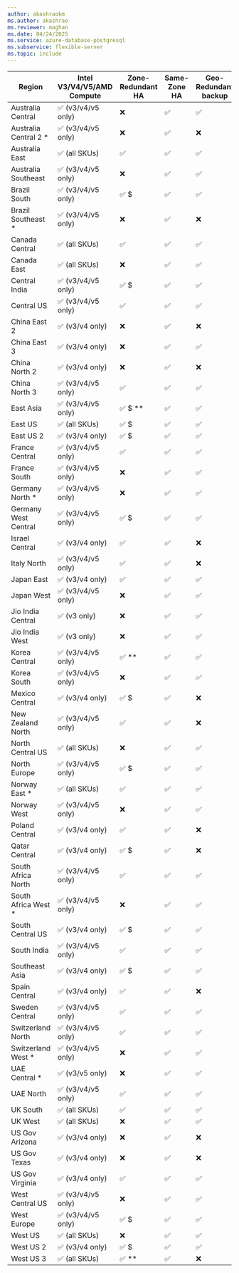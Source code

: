 ```yaml
---
author: akashraokm
ms.author: akashrao
ms.reviewer: maghan
ms.date: 04/24/2025
ms.service: azure-database-postgresql
ms.subservice: flexible-server
ms.topic: include
---
```

| Region | Intel V3/V4/V5/AMD Compute | Zone-Redundant HA | Same-Zone HA | Geo-Redundant backup |
| --- | --- | --- | --- | --- |
| Australia Central | :white_check_mark: (v3/v4/v5 only) | :x: | :white_check_mark: | :white_check_mark: |
| Australia Central 2 * | :white_check_mark: (v3/v4/v5 only) | :x: | :white_check_mark: | :x: |
| Australia East | :white_check_mark: (all SKUs) | :white_check_mark: | :white_check_mark: | :white_check_mark: |
| Australia Southeast | :white_check_mark: (v3/v4/v5 only) | :x: | :white_check_mark: | :white_check_mark: |
| Brazil South | :white_check_mark: (v3/v4/v5 only) | :white_check_mark: $ | :white_check_mark: | :white_check_mark: |
| Brazil Southeast * | :white_check_mark: (v3/v4/v5 only) | :x: | :white_check_mark: | :x: |
| Canada Central | :white_check_mark: (all SKUs) | :white_check_mark: | :white_check_mark: | :white_check_mark: |
| Canada East | :white_check_mark: (all SKUs) | :x: | :white_check_mark: | :white_check_mark: |
| Central India | :white_check_mark: (v3/v4/v5 only) | :white_check_mark: $ | :white_check_mark: | :white_check_mark: |
| Central US | :white_check_mark: (v3/v4/v5 only) | :white_check_mark: | :white_check_mark: | :white_check_mark: |
| China East 2 | :white_check_mark: (v3/v4 only) | :x: | :white_check_mark: | :x: |
| China East 3 | :white_check_mark: (v3/v4 only) | :x: | :white_check_mark: | :white_check_mark: |
| China North 2 | :white_check_mark: (v3/v4 only) | :x: | :white_check_mark: | :x: |
| China North 3 | :white_check_mark: (v3/v4/v5 only) | :white_check_mark: | :white_check_mark: | :white_check_mark: |
| East Asia | :white_check_mark: (v3/v4/v5 only) | :white_check_mark: $ ** | :white_check_mark: | :white_check_mark: |
| East US | :white_check_mark: (all SKUs) | :white_check_mark: $ | :white_check_mark: | :white_check_mark: |
| East US 2 | :white_check_mark: (v3/v4 only) | :white_check_mark: $ | :white_check_mark: | :white_check_mark: |
| France Central | :white_check_mark: (v3/v4/v5 only) | :white_check_mark: | :white_check_mark: | :white_check_mark: |
| France South | :white_check_mark: (v3/v4/v5 only) | :x: | :white_check_mark: | :white_check_mark: |
| Germany North * | :white_check_mark: (v3/v4/v5 only) | :x: | :white_check_mark: | :white_check_mark: |
| Germany West Central | :white_check_mark: (v3/v4/v5 only) | :white_check_mark: $ | :white_check_mark: | :white_check_mark: |
| Israel Central | :white_check_mark: (v3/v4 only) | :white_check_mark: | :white_check_mark: | :x: |
| Italy North | :white_check_mark: (v3/v4/v5 only) | :white_check_mark: | :white_check_mark: | :x: |
| Japan East | :white_check_mark: (v3/v4 only) | :white_check_mark: | :white_check_mark: | :white_check_mark: |
| Japan West | :white_check_mark: (v3/v4/v5 only) | :x: | :white_check_mark: | :white_check_mark: |
| Jio India Central | :white_check_mark: (v3 only) | :x: | :white_check_mark: | :white_check_mark: |
| Jio India West | :white_check_mark: (v3 only) | :x: | :white_check_mark: | :white_check_mark: |
| Korea Central | :white_check_mark: (v3/v4/v5 only) | :white_check_mark: ** | :white_check_mark: | :white_check_mark: |
| Korea South | :white_check_mark: (v3/v4/v5 only) | :x: | :white_check_mark: | :white_check_mark: |
| Mexico Central | :white_check_mark: (v3/v4 only) | :white_check_mark: $ | :white_check_mark: | :x: |
| New Zealand North | :white_check_mark: (v3/v4/v5 only) | :white_check_mark: | :white_check_mark: | :x: |
| North Central US | :white_check_mark: (all SKUs) | :x: | :white_check_mark: | :white_check_mark: |
| North Europe | :white_check_mark: (v3/v4/v5 only) | :white_check_mark: $ | :white_check_mark: | :white_check_mark: |
| Norway East * | :white_check_mark: (all SKUs) | :white_check_mark: | :white_check_mark: | :white_check_mark: |
| Norway West | :white_check_mark: (v3/v4/v5 only) | :x: | :white_check_mark: | :white_check_mark: |
| Poland Central | :white_check_mark: (v3/v4 only) | :white_check_mark: | :white_check_mark: | :x: |
| Qatar Central | :white_check_mark: (v3/v4 only) | :white_check_mark: $ | :white_check_mark: | :x: |
| South Africa North | :white_check_mark: (v3/v4/v5 only) | :white_check_mark: | :white_check_mark: | :white_check_mark: |
| South Africa West * | :white_check_mark: (v3/v4/v5 only) | :x: | :white_check_mark: | :white_check_mark: |
| South Central US | :white_check_mark: (v3/v4 only) | :white_check_mark: $ | :white_check_mark: | :white_check_mark: |
| South India | :white_check_mark: (v3/v4/v5 only) | :white_check_mark: | :white_check_mark: | :white_check_mark: |
| Southeast Asia | :white_check_mark: (v3/v4 only) | :white_check_mark: $ | :white_check_mark: | :white_check_mark: |
| Spain Central | :white_check_mark: (v3/v4 only) | :white_check_mark: | :white_check_mark: | :x: |
| Sweden Central | :white_check_mark: (v3/v4/v5 only) | :white_check_mark: | :white_check_mark: | :white_check_mark: |
| Switzerland North | :white_check_mark: (v3/v4/v5 only) | :white_check_mark: | :white_check_mark: | :white_check_mark: |
| Switzerland West * | :white_check_mark: (v3/v4/v5 only) | :x: | :white_check_mark: | :white_check_mark: |
| UAE Central * | :white_check_mark: (v3/v5 only) | :x: | :white_check_mark: | :white_check_mark: |
| UAE North | :white_check_mark: (v3/v4/v5 only) | :white_check_mark: | :white_check_mark: | :white_check_mark: |
| UK South | :white_check_mark: (all SKUs) | :white_check_mark: | :white_check_mark: | :white_check_mark: |
| UK West | :white_check_mark: (all SKUs) | :x: | :white_check_mark: | :white_check_mark: |
| US Gov Arizona | :white_check_mark: (v3/v4 only) | :x: | :white_check_mark: | :x: |
| US Gov Texas | :white_check_mark: (v3/v4 only) | :x: | :white_check_mark: | :x: |
| US Gov Virginia | :white_check_mark: (v3/v4 only) | :white_check_mark: | :white_check_mark: | :white_check_mark: |
| West Central US | :white_check_mark: (v3/v4/v5 only) | :x: | :white_check_mark: | :white_check_mark: |
| West Europe | :white_check_mark: (v3/v4/v5 only) | :white_check_mark: $ | :white_check_mark: | :white_check_mark: |
| West US | :white_check_mark: (all SKUs) | :x: | :white_check_mark: | :white_check_mark: |
| West US 2 | :white_check_mark: (v3/v4 only) | :white_check_mark: $ | :white_check_mark: | :white_check_mark: |
| West US 3 | :white_check_mark: (all SKUs) | :white_check_mark: ** | :white_check_mark: | :x: |

